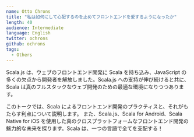 ```yaml
---
name: Otto Chrons
title: "私は如何にして心配するのを止めてフロントエンドを愛するようになったか"
length: 40
audience: Intermediate
language: English
twitter: ochrons
github: ochrons
tags:
  - Others
---
```

Scala.js は、ウェブのフロントエンド開発に Scala を持ち込み、JavaScript の多くの欠点から開発者を解放しました。Scala.js への支持が伸び続けると共に、Scala は真のフルスタックなウェブ開発のための最適な環境になりつつあります。

このトークでは、Scala によるフロントエンド開発のプラクティスと、それがもたらす利点について説明します。 また、Scala.js、Scala for Android、Scala Native for iOS を使用した真のクロスプラットフォームなフロントエンド開発の魅力的な未来を探ります。Scala は、一つの言語で全てを支配する！
